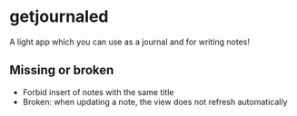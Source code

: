 # getjournaled

A light app which you can use as a journal and for writing notes!

## Missing or broken

- Forbid insert of notes with the same title
- Broken: when updating a note, the view does not refresh automatically

